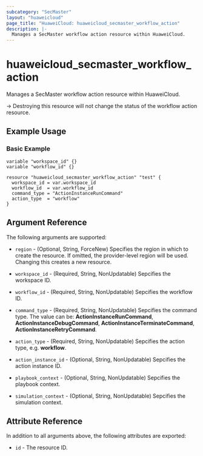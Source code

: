 ```yaml
---
subcategory: "SecMaster"
layout: "huaweicloud"
page_title: "HuaweiCloud: huaweicloud_secmaster_workflow_action"
description: |-
  Manages a SecMaster workflow action resource within HuaweiCloud.
---
```


# huaweicloud_secmaster_workflow_action

Manages a SecMaster workflow action resource within HuaweiCloud.

-> Destroying this resource will not change the status of the workflow action resource.

## Example Usage

### Basic Example

```hcl
variable "workspace_id" {}
variable "workflow_id" {}

resource "huaweicloud_secmaster_workflow_action" "test" {
  workspace_id = var.workspace_id
  workflow_id  = var.workflow_id
  command_type = "ActionInstanceRunCommand"
  action_type  = "workflow"
}
```

## Argument Reference

The following arguments are supported:

* `region` - (Optional, String, ForceNew) Specifies the region in which to create the resource.
  If omitted, the provider-level region will be used.
  Changing this creates a new resource.

* `workspace_id` - (Required, String, NonUpdatable) Sepcifies the workspace ID.

* `workflow_id` - (Required, String, NonUpdatable) Sepcifies the workflow ID.

* `command_type` - (Required, String, NonUpdatable) Sepcifies the command type.
  The value can be: **ActionInstanceRunCommand**, **ActionInstanceDebugCommand**, **ActionInstanceTerminateCommand**,
  **ActionInstanceRetryCommand**.

* `action_type` - (Required, String, NonUpdatable) Sepcifies the action type, e.g. **workflow**.

* `action_instance_id` - (Optional, String, NonUpdatable) Sepcifies the action instance ID.

* `playbook_context` - (Optional, String, NonUpdatable) Sepcifies the playbook context.

* `simulation_context` - (Optional, String, NonUpdatable) Sepcifies the simulation context.

## Attribute Reference

In addition to all arguments above, the following attributes are exported:

* `id` - The resource ID.
